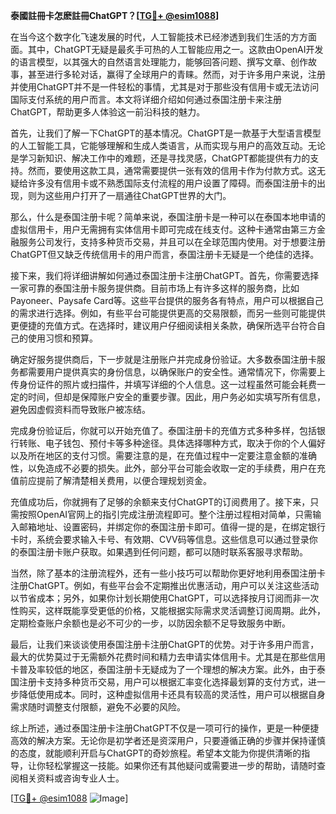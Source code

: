 **泰國註冊卡怎麽註冊ChatGPT？[[TG💪+ @esim1088](https://t.me/s/esim1088)]**

在当今这个数字化飞速发展的时代，人工智能技术已经渗透到我们生活的方方面面。其中，ChatGPT无疑是最炙手可热的人工智能应用之一。这款由OpenAI开发的语言模型，以其强大的自然语言处理能力，能够回答问题、撰写文章、创作故事，甚至进行多轮对话，赢得了全球用户的青睐。然而，对于许多用户来说，注册并使用ChatGPT并不是一件轻松的事情，尤其是对于那些没有信用卡或无法访问国际支付系统的用户而言。本文将详细介绍如何通过泰国注册卡来注册ChatGPT，帮助更多人体验这一前沿科技的魅力。

首先，让我们了解一下ChatGPT的基本情况。ChatGPT是一款基于大型语言模型的人工智能工具，它能够理解和生成人类语言，从而实现与用户的高效互动。无论是学习新知识、解决工作中的难题，还是寻找灵感，ChatGPT都能提供有力的支持。然而，要使用这款工具，通常需要提供一张有效的信用卡作为付款方式。这无疑给许多没有信用卡或不熟悉国际支付流程的用户设置了障碍。而泰国注册卡的出现，则为这些用户打开了一扇通往ChatGPT世界的大门。

那么，什么是泰国注册卡呢？简单来说，泰国注册卡是一种可以在泰国本地申请的虚拟信用卡，用户无需拥有实体信用卡即可完成在线支付。这种卡通常由第三方金融服务公司发行，支持多种货币交易，并且可以在全球范围内使用。对于想要注册ChatGPT但又缺乏传统信用卡的用户而言，泰国注册卡无疑是一个绝佳的选择。

接下来，我们将详细讲解如何通过泰国注册卡注册ChatGPT。首先，你需要选择一家可靠的泰国注册卡服务提供商。目前市场上有许多这样的服务商，比如Payoneer、Paysafe Card等。这些平台提供的服务各有特点，用户可以根据自己的需求进行选择。例如，有些平台可能提供更高的交易限额，而另一些则可能提供更便捷的充值方式。在选择时，建议用户仔细阅读相关条款，确保所选平台符合自己的使用习惯和预算。

确定好服务提供商后，下一步就是注册账户并完成身份验证。大多数泰国注册卡服务都需要用户提供真实的身份信息，以确保账户的安全性。通常情况下，你需要上传身份证件的照片或扫描件，并填写详细的个人信息。这一过程虽然可能会耗费一定的时间，但却是保障账户安全的重要步骤。因此，用户务必如实填写所有信息，避免因虚假资料而导致账户被冻结。

完成身份验证后，你就可以开始充值了。泰国注册卡的充值方式多种多样，包括银行转账、电子钱包、预付卡等多种途径。具体选择哪种方式，取决于你的个人偏好以及所在地区的支付习惯。需要注意的是，在充值过程中一定要注意金额的准确性，以免造成不必要的损失。此外，部分平台可能会收取一定的手续费，用户在充值前应提前了解清楚相关费用，以便合理规划资金。

充值成功后，你就拥有了足够的余额来支付ChatGPT的订阅费用了。接下来，只需按照OpenAI官网上的指引完成注册流程即可。整个注册过程相对简单，只需输入邮箱地址、设置密码，并绑定你的泰国注册卡即可。值得一提的是，在绑定银行卡时，系统会要求输入卡号、有效期、CVV码等信息。这些信息可以通过登录你的泰国注册卡账户获取。如果遇到任何问题，都可以随时联系客服寻求帮助。

当然，除了基本的注册流程外，还有一些小技巧可以帮助你更好地利用泰国注册卡注册ChatGPT。例如，有些平台会不定期推出优惠活动，用户可以关注这些活动以节省成本；另外，如果你计划长期使用ChatGPT，可以选择按月订阅而非一次性购买，这样既能享受更低的价格，又能根据实际需求灵活调整订阅周期。此外，定期检查账户余额也是必不可少的一步，以防因余额不足导致服务中断。

最后，让我们来谈谈使用泰国注册卡注册ChatGPT的优势。对于许多用户而言，最大的优势莫过于无需额外花费时间和精力去申请实体信用卡。尤其是在那些信用卡普及率较低的地区，泰国注册卡无疑成为了一个理想的解决方案。此外，由于泰国注册卡支持多种货币交易，用户可以根据汇率变化选择最划算的支付方式，进一步降低使用成本。同时，这种虚拟信用卡还具有较高的灵活性，用户可以根据自身需求随时调整支付限额，避免不必要的风险。

综上所述，通过泰国注册卡注册ChatGPT不仅是一项可行的操作，更是一种便捷高效的解决方案。无论你是初学者还是资深用户，只要遵循正确的步骤并保持谨慎的态度，就能顺利开启与ChatGPT的奇妙旅程。希望本文能为你提供清晰的指导，让你轻松掌握这一技能。如果你还有其他疑问或需要进一步的帮助，请随时查阅相关资料或咨询专业人士。

[[TG💪+ @esim1088](https://t.me/s/esim1088) ![Image](https://i.postimg.cc/4NQfJmqS/Snipaste-2025-05-13-00-14-12.png)]